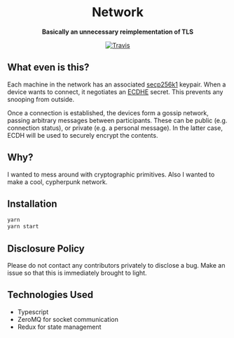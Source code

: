 <h1 align="center">Network</h1>

<p align="center"><b>Basically an unnecessary reimplementation of TLS</b></p>

<p align="center">
    <a href="https://travis-ci.org/colatkinson/network">
        <img src="https://img.shields.io/travis/colatkinson/network.svg?style=flat-square" alt="Travis" />
    </a>
</p>

## What even is this?

Each machine in the network has an associated [secp256k1](https://en.bitcoin.it/wiki/Secp256k1) keypair. When a device wants to connect, it negotiates an [ECDHE](https://en.wikipedia.org/wiki/Elliptic-curve_Diffie%E2%80%93Hellman) secret. This prevents any snooping from outside.

Once a connection is established, the devices form a gossip network, passing arbitrary messages between participants. These can be public (e.g. connection status), or private (e.g. a personal message). In the latter case, ECDH will be used to securely encrypt the contents.

## Why?

I wanted to mess around with cryptographic primitives. Also I wanted to make a cool, cypherpunk network.

## Installation

```bash
yarn
yarn start
```

## Disclosure Policy

Please do not contact any contributors privately to disclose a bug. Make an issue so that this is immediately brought to light.

## Technologies Used

* Typescript
* ZeroMQ for socket communication
* Redux for state management
